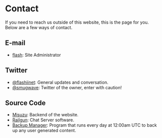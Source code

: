 # Contact

If you need to reach us outside of this website, this is the page for you. Below are a few ways of contact.

## E-mail
  - [flash](mailto:me@flash.moe): Site Administrator

## Twitter
  - [@flashiinet](https://twitter.com/flashiinet): General updates and conversation.
  - [@smugwave](https://twitter.com/smugwave): Twitter of the owner, enter with caution!

## Source Code
  - [Misuzu](https://github.com/flashwave/misuzu): Backend of the website.
  - [Railgun](https://github.com/flashwave/railgun): Chat Server software.
  - [Backup Manager](https://github.com/flashii/backup-manager): Program that runs every day at 12:00am UTC to back up any user generated content.
